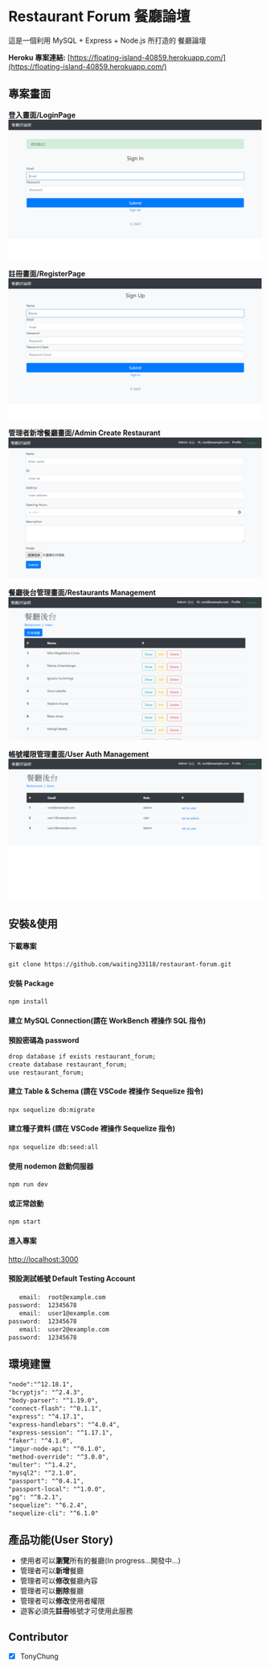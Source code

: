# Restaurant Forum 餐廳論壇

這是一個利用 MySQL + Express + Node.js 所打造的 餐廳論壇

**Heroku 專案連結:** [https://floating-island-40859.herokuapp.com/](https://floating-island-40859.herokuapp.com/)

## 專案畫面

**登入畫面/LoginPage**
![專案畫面](/public/images/screenshot_1.png)

**註冊畫面/RegisterPage**
![專案畫面](/public/images/screenshot_2.png)

**管理者新增餐廳畫面/Admin Create Restaurant**
![專案畫面](/public/images/screenshot_3.png)

**餐廳後台管理畫面/Restaurants Management**
![專案畫面](/public/images/screenshot_4.png)

**帳號權限管理畫面/User Auth Management**
![專案畫面](/public/images/screenshot_5.png)

## 安裝&使用

#### 下載專案

```
git clone https://github.com/waiting33118/restaurant-forum.git
```

#### 安裝 Package

```
npm install
```

#### 建立 MySQL Connection(請在 WorkBench 裡操作 SQL 指令)

**預設密碼為 password**

```
drop database if exists restaurant_forum;
create database restaurant_forum;
use restaurant_forum;
```

#### 建立 Table & Schema (請在 VSCode 裡操作 Sequelize 指令)

```
npx sequelize db:migrate
```

#### 建立種子資料 (請在 VSCode 裡操作 Sequelize 指令)

```
npx sequelize db:seed:all
```

#### 使用 nodemon 啟動伺服器

```
npm run dev
```

#### 或正常啟動

```
npm start
```

#### 進入專案

[http://localhost:3000](http://localhost:3000)

#### 預設測試帳號 Default Testing Account

```
   email:  root@example.com
password:  12345678
   email:  user1@example.com
password:  12345678
   email:  user2@example.com
password:  12345678
```

## 環境建置

```
"node":"^12.18.1",
"bcryptjs": "^2.4.3",
"body-parser": "^1.19.0",
"connect-flash": "^0.1.1",
"express": "^4.17.1",
"express-handlebars": "^4.0.4",
"express-session": "^1.17.1",
"faker": "^4.1.0",
"imgur-node-api": "^0.1.0",
"method-override": "^3.0.0",
"multer": "^1.4.2",
"mysql2": "^2.1.0",
"passport": "^0.4.1",
"passport-local": "^1.0.0",
"pg": "^8.2.1",
"sequelize": "^6.2.4",
"sequelize-cli": "^6.1.0"
```

## 產品功能(User Story)

- 使用者可以**瀏覽**所有的餐廳(In progress...開發中...)
- 管理者可以**新增**餐廳
- 管理者可以**修改**餐廳內容
- 管理者可以**刪除**餐廳
- 管理者可以**修改**使用者權限
- 遊客必須先**註冊**帳號才可使用此服務

## Contributor

- [x] TonyChung
